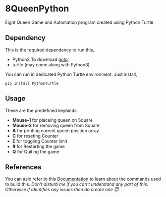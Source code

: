 # 8QueenPython
Eight Queen Game and Automation program created using Python Turtle.
## Dependency
This is the required dependency to run this,
* Python3
  To download [goto](https://www.python.org/downloads/).
* turtle (may come along with Python3)

You can run in dedicated Python Turtle environment. Just install,
  ```
  pip install PythonTurtle
  ```
## Usage
These are the predefined keybinds.
*  **Mouse-1** for placeing queen on Square
* **Mouse-2** for removing queen from Square
* **A** for printing current queen position array
* **C** for reseting Counter
* **E** for toggling Counter limit
* **R** for Restarting the game
* **Q** for Quiting the game

## References
You can aslo refer to this [Documentation](https://example.com) to learn about the commands used to build this.
_Don't disturb me if you can't understand any part of this. Otherwise if identifies any issues then do create one 😇._
